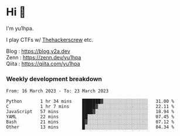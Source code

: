 # Hi 👋

I'm yu1hpa.

I play CTFs w/ [Thehackerscrew](https://www.thehackerscrew.team/) etc.

Blog : https://blog.y2a.dev  
Zenn : https://zenn.dev/yu1hpa  
Qiita : https://qiita.com/yu1hpa  

### Weekly development breakdown

<!--START_SECTION:waka-->

```text
From: 16 March 2023 - To: 23 March 2023

Python       1 hr 34 mins    ███████▓░░░░░░░░░░░░░░░░░   31.00 %
C            1 hr 7 mins     █████▓░░░░░░░░░░░░░░░░░░░   22.11 %
JavaScript   57 mins         ████▓░░░░░░░░░░░░░░░░░░░░   18.94 %
YAML         22 mins         ██░░░░░░░░░░░░░░░░░░░░░░░   07.45 %
Bash         21 mins         █▓░░░░░░░░░░░░░░░░░░░░░░░   07.12 %
Other        13 mins         █░░░░░░░░░░░░░░░░░░░░░░░░   04.34 %
```

<!--END_SECTION:waka-->

